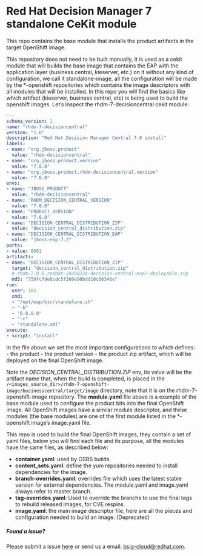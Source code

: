 # Red Hat Decision Manager 7 standalone CeKit module

This repo contains the base module that installs the product artifacts in the target OpenShift image.


This repository does not need to be built manually, it is used as a cekit module  that will builds the base image
that contains the EAP with the application layer (business central, kieserver, etc.) on it without any kind
of configuration, we call it standalone-image, all the configuration will be made by the *-openshift repositories
which contains the image descriptors with all modules that will be installed. In this repo you will find the basics
like which artifact (kieserver, business central, etc) is being used to build the openshift images. Let’s inspect the
rhdm-7-decisioncentral cekit module:


```yaml
---
schema_version: 1
name: "rhdm-7-decisioncentral"
version: "1.0"
description: "Red Hat Decision Manager Central 7.8 install"
labels:
- name: "org.jboss.product"
  value: "rhdm-decisioncentral"
- name: "org.jboss.product.version"
  value: "7.8.0"
- name: "org.jboss.product.rhdm-decisioncentral.version"
  value: "7.8.0"
envs:
- name: "JBOSS_PRODUCT"
  value: "rhdm-decisioncentral"
- name: "RHDM_DECISION_CENTRAL_VERSION"
  value: "7.8.0"
- name: "PRODUCT_VERSION"
  value: "7.8.0"
- name: "DECISION_CENTRAL_DISTRIBUTION_ZIP"
  value: "decision_central_distribution.zip"
- name: "DECISION_CENTRAL_DISTRIBUTION_EAP"
  value: "jboss-eap-7.2"
ports:
- value: 8001
artifacts:
- name: "DECISION_CENTRAL_DISTRIBUTION_ZIP"
  target: "decision_central_distribution.zip"
  # rhdm-7.8.0.redhat-20200224-decision-central-eap7-deployable.zip
  md5: "759fc7de8cdc5f366e90bdd10c66346e"
run:
  user: 185
  cmd:
  - "/opt/eap/bin/standalone.sh"
  - "-b"
  - "0.0.0.0"
  - "-c"
  - "standalone.xml"
execute:
- script: "install"
```

In the file above we set the most important configurations to which defines:
    - the product
    - the product version
    - the product zip artifact, which will be deployed on the final OpenShift image.

Note the *DECISION_CENTRAL_DISTRIBUTION.ZIP* env, its value will be the artifact name that, when the build is completed,
is placed in the `/<images_source_dir>/rhdm-7-openshift-image/businesscentral/target/image` directory,
note that it is on the rhdm-7-openshift-image repository. The **module.yaml** file above is a example of
the base module used to configure the product bits into the final OpenShift image. All OpenShift images have a
similar module descriptor, and these modules (the base modules) are one of the first module listed in
the *-openshift image’s image.yaml file.


This repo is used to build the final OpenShift images, they contain a set of yaml files, below you will find each
file and its purpose, all the modules have the same files, as described below:

 - **container.yaml**: used by OSBS builds.
 - **content_sets.yaml**: define the yum repositories needed to install dependencies for the image.
 - **branch-overrides.yaml**: overrides file which uses the latest stable version for external dependencies. The module.yaml and image.yaml always refer to master branch.
 - **tag-overrides.yaml**: Used to override the branchs to use the final tags to rebuild released images, for CVE respins.
 - **image.yaml**: the main image descriptor file, here are all the pieces and configuration needed to build an image. (Deprecated)


##### Found a issue?
Please submit a issue [here](https://issues.jboss.org/projects/KIECLOUD) or send us a email: bsig-cloud@redhat.com.
